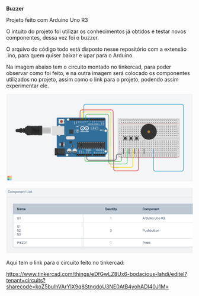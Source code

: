 **Buzzer**

Projeto feito com Arduino Uno R3

O intuito do projeto foi utilizar os conhecimentos já obtidos e testar novos componentes, dessa vez foi o buzzer.

O arquivo do código todo está disposto nesse repositório com a extensão .ino, para quem quiser baixar e upar para o Arduino.

Na imagem abaixo tem o circuito montado no tinkercad, para poder observar como foi feito, e na outra imagem será colocado os componentes utilizados no projeto, assim como o link para o projeto, podendo assim experimentar ele.

![Circuito Screenshot](https://github.com/SquirrelArteeDesign/Buzzer/blob/master/images/Circuito.png)

![Componenetes Screenshot](https://github.com/SquirrelArteeDesign/Buzzer/blob/master/images/Componentes.png)

Aqui tem o link para o circuito feito no tinkercad:

https://www.tinkercad.com/things/eDfGwLZ8Ux6-bodacious-lahdi/editel?tenant=circuits?sharecode=koZ5bulhVArYlX9q8StngdoU3NE0AtB4yohADI40J1M=
